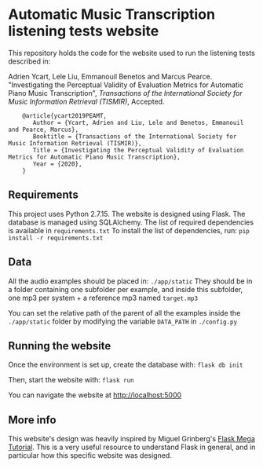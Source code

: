 # Automatic Music Transcription listening tests website

This repository holds the code for the website used to run the listening tests described in:

Adrien Ycart, Lele Liu, Emmanouil Benetos and Marcus Pearce. "Investigating the Perceptual Validity of Evaluation Metrics for Automatic Piano Music Transcription", _Transactions of the International Society for Music Information Retrieval (TISMIR)_, Accepted.

```  
    @article{ycart2019PEAMT,
       Author = {Ycart, Adrien and Liu, Lele and Benetos, Emmanouil and Pearce, Marcus},    
       Booktitle = {Transactions of the International Society for Music Information Retrieval (TISMIR)},    
       Title = {Investigating the Perceptual Validity of Evaluation Metrics for Automatic Piano Music Transcription},  
       Year = {2020},
    }  
```




## Requirements

This project uses Python 2.7.15. The website is designed using Flask. The database is managed using SQLAlchemy. The list of required dependencies is available in `requirements.txt`
To install the list of dependencies, run:
`pip install -r requirements.txt`

## Data

All the audio examples should be placed in: `./app/static`
They should be in a folder containing one subfolder per example, and inside this subfolder, one mp3 per system + a reference mp3 named `target.mp3`

You can set the relative path of the parent of all the examples inside the `./app/static` folder by modifying the variable `DATA_PATH` in `./config.py`

## Running the website

Once the environment is set up, create the database with: `flask db init`

Then, start the website with: `flask run`

You can navigate the website at [http://localhost:5000](http://localhost:5000)

## More info

This website's design was heavily inspired by Miguel Grinberg's [Flask Mega Tutorial](https://blog.miguelgrinberg.com/post/the-flask-mega-tutorial-part-i-hello-world).
This is a very useful resource to understand Flask in general, and in particular how this specific website was designed.
